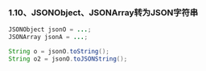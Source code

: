 ### 1.10、JSONObject、JSONArray转为JSON字符串

```java
JSONObject jsonO = ...;
JSONArray jsonA = ...;

String o = jsonO.toString();
String o2 = jsonO.toJSONString();


```



